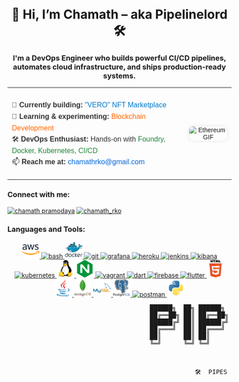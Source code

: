 <h1 align="center">👋 Hi, I’m Chamath – aka Pipelinelord 🛠️</h1>
<h3 align="center">I'm a DevOps Engineer who builds powerful CI/CD pipelines, automates cloud infrastructure, and ships production-ready systems.</h3>

<table style="width:100%; max-width:600px; border-collapse: collapse; font-family: Arial, sans-serif;">
  <tr>
    <td style="vertical-align: middle; padding: 10px;">
      <ul style="list-style: none; padding-left: 0; font-size: 16px; line-height: 1.6; color: #333;">
        <li>🚀 <strong>Currently building:</strong> <span style="color:#007acc;">"VERO" NFT Marketplace</span></li>
        <li>🌱 <strong>Learning & experimenting:</strong> <span style="color:#ff6600;">Blockchain Development</span></li>
        <li>🛠️ <strong>DevOps Enthusiast:</strong> Hands-on with <span style="color:#22863a;">Foundry, Docker, Kubernetes, CI/CD</span></li>
        <li>📫 <strong>Reach me at:</strong> <a href="mailto:chamathrko@gmail.com" style="color:#0366d6; text-decoration:none;">chamathrko@gmail.com</a></li>
      </ul>
    </td>
    <td style="vertical-align: middle; text-align: center; padding: 10px;">
      <img src="https://tenor.com/view/eth-ethereum-gif-21354314.gif" width="200" alt="Ethereum GIF" style="border-radius: 8px; box-shadow: 0 0 8px rgba(0,0,0,0.1);">
    </td>
  </tr>
</table>




<h3 align="left">Connect with me:</h3>
<p align="left">
<a href="www.linkedin.com/in/chamath-pramodaya-3a9745211" target="blank"><img align="center" src="https://raw.githubusercontent.com/rahuldkjain/github-profile-readme-generator/master/src/images/icons/Social/linked-in-alt.svg" alt="chamath pramodaya" height="30" width="40" /></a>
<a href="https://instagram.com/chamath_rko" target="blank"><img align="center" src="https://raw.githubusercontent.com/rahuldkjain/github-profile-readme-generator/master/src/images/icons/Social/instagram.svg" alt="chamath_rko" height="30" width="40" /></a>
</p>



<h3 align="left">Languages and Tools:</h3>
<p align="center">  
  <!-- DevOps related first -->
  <a href="https://aws.amazon.com" target="_blank" rel="noreferrer">
    <img src="https://raw.githubusercontent.com/devicons/devicon/master/icons/amazonwebservices/amazonwebservices-original-wordmark.svg" alt="aws" width="40" height="40"/>
  </a> 
  <a href="https://www.gnu.org/software/bash/" target="_blank" rel="noreferrer">
    <img src="https://www.vectorlogo.zone/logos/gnu_bash/gnu_bash-icon.svg" alt="bash" width="40" height="40"/>
  </a>
  <a href="https://www.docker.com/" target="_blank" rel="noreferrer">
    <img src="https://raw.githubusercontent.com/devicons/devicon/master/icons/docker/docker-original-wordmark.svg" alt="docker" width="40" height="40"/>
  </a> 
  <a href="https://git-scm.com/" target="_blank" rel="noreferrer">
    <img src="https://www.vectorlogo.zone/logos/git-scm/git-scm-icon.svg" alt="git" width="40" height="40"/>
  </a>
  <a href="https://grafana.com" target="_blank" rel="noreferrer">
    <img src="https://www.vectorlogo.zone/logos/grafana/grafana-icon.svg" alt="grafana" width="40" height="40"/>
  </a>
  <a href="https://heroku.com" target="_blank" rel="noreferrer">
    <img src="https://www.vectorlogo.zone/logos/heroku/heroku-icon.svg" alt="heroku" width="40" height="40"/>
  </a>
  <a href="https://www.jenkins.io" target="_blank" rel="noreferrer">
    <img src="https://www.vectorlogo.zone/logos/jenkins/jenkins-icon.svg" alt="jenkins" width="40" height="40"/>
  </a>
  <a href="https://www.elastic.co/kibana" target="_blank" rel="noreferrer">
    <img src="https://www.vectorlogo.zone/logos/elasticco_kibana/elasticco_kibana-icon.svg" alt="kibana" width="40" height="40"/>
  </a>
  <a href="https://kubernetes.io" target="_blank" rel="noreferrer">
    <img src="https://www.vectorlogo.zone/logos/kubernetes/kubernetes-icon.svg" alt="kubernetes" width="40" height="40"/>
  </a>
  <a href="https://www.linux.org/" target="_blank" rel="noreferrer">
    <img src="https://raw.githubusercontent.com/devicons/devicon/master/icons/linux/linux-original.svg" alt="linux" width="40" height="40"/>
  </a>
  <a href="https://www.nginx.com" target="_blank" rel="noreferrer">
    <img src="https://raw.githubusercontent.com/devicons/devicon/master/icons/nginx/nginx-original.svg" alt="nginx" width="40" height="40"/>
  </a>
  <a href="https://www.vagrantup.com/" target="_blank" rel="noreferrer">
    <img src="https://www.vectorlogo.zone/logos/vagrantup/vagrantup-icon.svg" alt="vagrant" width="40" height="40"/>
  </a>

  <!-- Rest of the icons -->
  <a href="https://dart.dev" target="_blank" rel="noreferrer">
    <img src="https://www.vectorlogo.zone/logos/dartlang/dartlang-icon.svg" alt="dart" width="40" height="40"/>
  </a>
  <a href="https://firebase.google.com/" target="_blank" rel="noreferrer">
    <img src="https://www.vectorlogo.zone/logos/firebase/firebase-icon.svg" alt="firebase" width="40" height="40"/>
  </a> 
  <a href="https://flutter.dev" target="_blank" rel="noreferrer">
    <img src="https://www.vectorlogo.zone/logos/flutterio/flutterio-icon.svg" alt="flutter" width="40" height="40"/>
  </a>
  <a href="https://www.w3.org/html/" target="_blank" rel="noreferrer">
    <img src="https://raw.githubusercontent.com/devicons/devicon/master/icons/html5/html5-original-wordmark.svg" alt="html5" width="40" height="40"/>
  </a>
  <a href="https://www.java.com" target="_blank" rel="noreferrer">
    <img src="https://raw.githubusercontent.com/devicons/devicon/master/icons/java/java-original.svg" alt="java" width="40" height="40"/>
  </a>
  <a href="https://www.mongodb.com/" target="_blank" rel="noreferrer">
    <img src="https://raw.githubusercontent.com/devicons/devicon/master/icons/mongodb/mongodb-original-wordmark.svg" alt="mongodb" width="40" height="40"/>
  </a>
  <a href="https://www.mysql.com/" target="_blank" rel="noreferrer">
    <img src="https://raw.githubusercontent.com/devicons/devicon/master/icons/mysql/mysql-original-wordmark.svg" alt="mysql" width="40" height="40"/>
  </a>
  <a href="https://www.postgresql.org" target="_blank" rel="noreferrer">
    <img src="https://raw.githubusercontent.com/devicons/devicon/master/icons/postgresql/postgresql-original-wordmark.svg" alt="postgresql" width="40" height="40"/>
  </a>
  <a href="https://postman.com" target="_blank" rel="noreferrer">
    <img src="https://www.vectorlogo.zone/logos/getpostman/getpostman-icon.svg" alt="postman" width="40" height="40"/>
  </a>
  <a href="https://www.python.org" target="_blank" rel="noreferrer">
    <img src="https://raw.githubusercontent.com/devicons/devicon/master/icons/python/python-original.svg" alt="python" width="40" height="40"/>
  </a>
</p>




<div align-items="center">
  <p align="center">
  <pre>
                                      ██████╗  ██╗ ██████╗  ██████╗  ██╗      ██╗  ███╗   ██╗  ███████╗
                                      ██╔══██╗ ██║ ██╔══██╗ ██╔════╝ ██║      ██║  ████╗  ██║  ██╔════╝
                                      ██████╔╝ ██║ ██████╔╝ █████╗   ██║      ██║  ██╔██╗ ██║  █████╗ 
                                      ██╔═══╝  ██║ ██╔═══╝  ██╔═══╝  ██║      ██║  ██║╚██╗██║  ██╔══╝  
                                      ██║      ██║ ██║      ███████╗ ███████╗ ██║  ██║ ╚████║  ███████╗
                                      ╚═╝      ╚═╝ ╚═╝      ╚══════╝ ╚══════╝ ╚═╝  ╚═╝  ╚═==╝  ╚══════╝
                                      
                                                    
  </pre>
  <p align="center"> <pre>
                                                  🛠️  PIPES • CONTAINERS • CLOUD ☁️
      
    
</pre>
</p>
</div>






